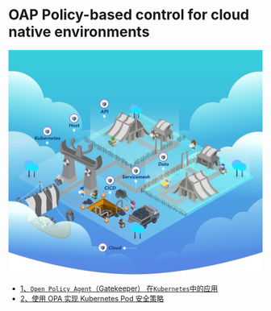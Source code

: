 # OAP Policy-based control for cloud native environments


![Alt Image Text](images/0_1.png "body image")

* [1、`Open Policy Agent`（Gatekeeper） 在`Kubernetes`中的应用](1intro.md)
* [2、使用 OPA 实现 Kubernetes Pod 安全策略](2policy.md)